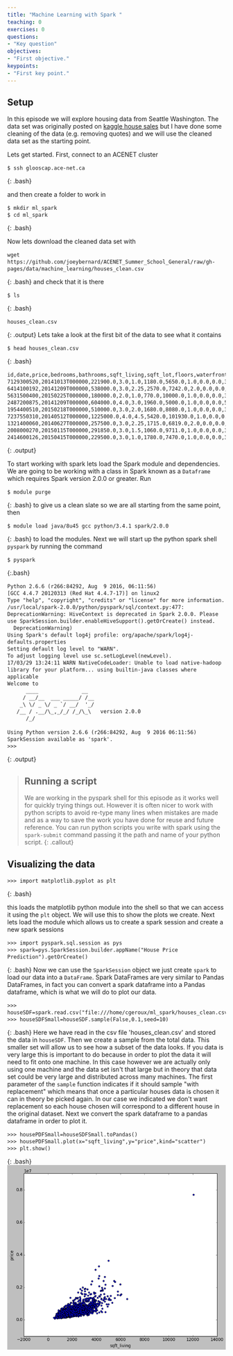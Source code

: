 ```yaml
---
title: "Machine Learning with Spark "
teaching: 0
exercises: 0
questions:
- "Key question"
objectives:
- "First objective."
keypoints:
- "First key point."
---
```


## Setup
In this episode we will explore housing data from Seattle Washington. The data set was originally posted on [kaggle house sales](https://www.kaggle.com/harlfoxem/housesalesprediction) but I have done some cleaning of the data (e.g. removing quotes) and we will use the cleaned data set as the starting point. 

Lets get started. First, connect to an ACENET cluster 

~~~
$ ssh glooscap.ace-net.ca
~~~
{: .bash}

and then create a folder to work in

~~~
$ mkdir ml_spark
$ cd ml_spark
~~~
{: .bash}

Now lets download the cleaned data set with
~~~
wget https://github.com/joeybernard/ACENET_Summer_School_General/raw/gh-pages/data/machine_learning/houses_clean.csv
~~~
{: .bash}
and check that it is there
~~~
$ ls
~~~
{: .bash}
~~~
houses_clean.csv
~~~
{: .output}
Lets take a look at the first bit of the data to see what it contains
~~~
$ head houses_clean.csv
~~~
{: .bash}
~~~
id,date,price,bedrooms,bathrooms,sqft_living,sqft_lot,floors,waterfront,view,condition,grade,sqft_above,sqft_basement,yr_built,yr_renovated,zipcode,lat,long,sqft_living15,sqft_lot15,
7129300520,20141013T000000,221900.0,3.0,1.0,1180.0,5650.0,1.0,0.0,0.0,3.0,7.0,1180.0,0.0,1955.0,0.0,98178.0,47.5112,-122.257,1340.0,5650.0
6414100192,20141209T000000,538000.0,3.0,2.25,2570.0,7242.0,2.0,0.0,0.0,3.0,7.0,2170.0,400.0,1951.0,1991.0,98125.0,47.721,-122.319,1690.0,7639.0
5631500400,20150225T000000,180000.0,2.0,1.0,770.0,10000.0,1.0,0.0,0.0,3.0,6.0,770.0,0.0,1933.0,0.0,98028.0,47.7379,-122.233,2720.0,8062.0
2487200875,20141209T000000,604000.0,4.0,3.0,1960.0,5000.0,1.0,0.0,0.0,5.0,7.0,1050.0,910.0,1965.0,0.0,98136.0,47.5208,-122.393,1360.0,5000.0
1954400510,20150218T000000,510000.0,3.0,2.0,1680.0,8080.0,1.0,0.0,0.0,3.0,8.0,1680.0,0.0,1987.0,0.0,98074.0,47.6168,-122.045,1800.0,7503.0
7237550310,20140512T000000,1225000.0,4.0,4.5,5420.0,101930.0,1.0,0.0,0.0,3.0,11.0,3890.0,1530.0,2001.0,0.0,98053.0,47.6561,-122.005,4760.0,101930.0
1321400060,20140627T000000,257500.0,3.0,2.25,1715.0,6819.0,2.0,0.0,0.0,3.0,7.0,1715.0,0.0,1995.0,0.0,98003.0,47.3097,-122.327,2238.0,6819.0
2008000270,20150115T000000,291850.0,3.0,1.5,1060.0,9711.0,1.0,0.0,0.0,3.0,7.0,1060.0,0.0,1963.0,0.0,98198.0,47.4095,-122.315,1650.0,9711.0
2414600126,20150415T000000,229500.0,3.0,1.0,1780.0,7470.0,1.0,0.0,0.0,3.0,7.0,1050.0,730.0,1960.0,0.0,98146.0,47.5123,-122.337,1780.0,8113.0
~~~
{: .output}

To start working with spark lets load the Spark module and dependencies. We are going to be working with a class in Spark known as a `Dataframe` which requires Spark version 2.0.0 or greater. Run

~~~
$ module purge
~~~
{: .bash}
to give us a clean slate so we are all starting from the same point, then
~~~
$ module load java/8u45 gcc python/3.4.1 spark/2.0.0
~~~
{: .bash}
to load the modules. Next we will start up the python spark shell `pyspark` by running the command

~~~
$ pyspark
~~~
{:.bash}

~~~
Python 2.6.6 (r266:84292, Aug  9 2016, 06:11:56)
[GCC 4.4.7 20120313 (Red Hat 4.4.7-17)] on linux2
Type "help", "copyright", "credits" or "license" for more information.
/usr/local/spark-2.0.0/python/pyspark/sql/context.py:477: DeprecationWarning: HiveContext is deprecated in Spark 2.0.0. Please use SparkSession.builder.enableHiveSupport().getOrCreate() instead.
  DeprecationWarning)
Using Spark's default log4j profile: org/apache/spark/log4j-defaults.properties
Setting default log level to "WARN".
To adjust logging level use sc.setLogLevel(newLevel).
17/03/29 13:24:11 WARN NativeCodeLoader: Unable to load native-hadoop library for your platform... using builtin-java classes where applicable
Welcome to
      ____              __
     / __/__  ___ _____/ /__
    _\ \/ _ \/ _ `/ __/  '_/
   /__ / .__/\_,_/_/ /_/\_\   version 2.0.0
      /_/

Using Python version 2.6.6 (r266:84292, Aug  9 2016 06:11:56)
SparkSession available as 'spark'.
>>>
~~~
{: .output}

> ## Running a script
> We are working in the pyspark shell for this episode as it works well for quickly trying things out. However it is often nicer to work with python scripts to avoid re-type many lines when mistakes are made and as a way to save the work you have done for reuse and future reference. You can run python scripts you write with spark using the `spark-submit` command passing it the path and name of your python script.
{: .callout}

## Visualizing the data

~~~
>>> import matplotlib.pyplot as plt
~~~
{: .bash}

this loads the matplotlib python module into the shell so that we can access it using the `plt` object. We will use this to show the plots we create. Next lets load the module which allows us to create a spark session and create a new spark sessions
~~~
>>> import pyspark.sql.session as pys
>>> spark=pys.SparkSession.builder.appName("House Price Prediction").getOrCreate()
~~~
{: .bash}
Now we can use the `SparkSession` object we just create `spark` to load our data into a `DataFrame`. Spark DataFrames are very similar to Pandas DataFrames, in fact you can convert a spark dataframe into a Pandas dataframe, which is what we will do to plot our data.
~~~
>>> houseSDF=spark.read.csv("file:///home/cgeroux/ml_spark/houses_clean.csv",header=True,inferSchema=True)
>>> houseSDFSmall=houseSDF.sample(False,0.1,seed=10)
~~~
{: .bash}
Here we have read in the csv file 'houses_clean.csv' and stored the data in `houseSDF`. Then we create a sample from the total data. This smaller set will allow us to see how a subset of the data looks. If you data is very large this is important to do because in order to plot the data it will need to fit onto one machine. In this case however we are actually only using one machine and the data set isn't that large but in theory that data set could be very large and distributed across many machines. The first parameter of the `sample` function indicates if it should sample "with replacement" which means that once a particular houses data is chosen it can in theory be picked again. In our case we indicated we don't want replacement so each house chosen will correspond to a different house in the original dataset. Next we convert the spark dataframe to a pandas dataframe in order to plot it.
~~~
>>> housePDFSmall=houseSDFSmall.toPandas()
>>> housePDFSmall.plot(x="sqft_living",y="price",kind="scatter")
>>> plt.show()
~~~
{: .bash}
![sqft_living vs. price](../fig/machine_learning/sqft_living_vs_price.png)



